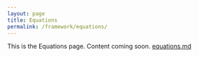 ```yaml
---
layout: page
title: Equations
permalink: /framework/equations/
---
```


This is the Equations page. Content coming soon.
[equations.md](https://github.com/user-attachments/files/21454839/equations.md)
